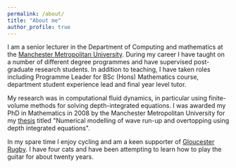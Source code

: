 ```yaml
---
permalink: /about/
title: "About me"
author_profile: true
---
```


I am a senior lecturer in the Department of Computing and mathematics at the [Manchester Metropolitan University](https://www.mmu.ac.uk/). During my career I have taught on a number of different degree programmes and have supervised post-graduate research students. In addition to teaching, I have taken roles including Programme Leader for BSc (Hons) Mathematics course, department student experience lead and final year level tutor.

My research was in computational fluid dynamics, in particular using finite-volume methods for solving depth-integrated equations. I was awarded my PhD in Mathematics in 2008 by the Manchester Metropolitan University for my [thesis](/files/papers/shiach_thesis.pdf) titled "Numerical modelling of wave run-up and overtopping using depth integrated equations".

In my spare time I enjoy cycling and am a keen supporter of [Gloucester Rugby](https://www.gloucesterrugby.co.uk/). I have four cats and have been attempting to learn how to play the guitar for about twenty years.